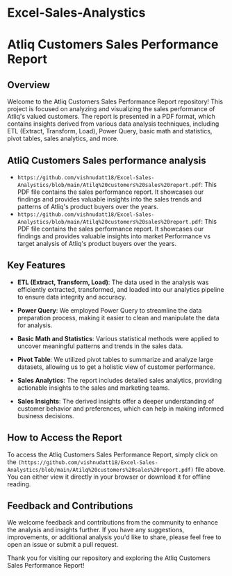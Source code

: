 # Excel-Sales-Analystics
# Atliq Customers Sales Performance Report

## Overview
Welcome to the Atliq Customers Sales Performance Report repository! This project is focused on analyzing and visualizing the sales performance of Atliq's valued customers. The report is presented in a PDF format, which contains insights derived from various data analysis techniques, including ETL (Extract, Transform, Load), Power Query, basic math and statistics, pivot tables, sales analytics, and more.

## AtliQ Customers Sales performance analysis
- `https://github.com/vishnudatt18/Excel-Sales-Analystics/blob/main/Atilq%20customers%20sales%20report.pdf`: This PDF file contains the sales performance report. It showcases our findings and provides valuable insights into the sales trends and patterns of Atliq's product buyers over the years.
- `https://github.com/vishnudatt18/Excel-Sales-Analystics/blob/main/Atilq%20customers%20sales%20report.pdf`: This PDF file contains the sales performance report. It showcases our findings and provides valuable insights into market Performance vs target analysis of Atliq's product buyers over the years.

## Key Features
- **ETL (Extract, Transform, Load)**: The data used in the analysis was efficiently extracted, transformed, and loaded into our analytics pipeline to ensure data integrity and accuracy.

- **Power Query**: We employed Power Query to streamline the data preparation process, making it easier to clean and manipulate the data for analysis.

- **Basic Math and Statistics**: Various statistical methods were applied to uncover meaningful patterns and trends in the sales data.

- **Pivot Table**: We utilized pivot tables to summarize and analyze large datasets, allowing us to get a holistic view of customer performance.

- **Sales Analytics**: The report includes detailed sales analytics, providing actionable insights to the sales and marketing teams.

- **Sales Insights**: The derived insights offer a deeper understanding of customer behavior and preferences, which can help in making informed business decisions.

## How to Access the Report
To access the Atliq Customers Sales Performance Report, simply click on the `(https://github.com/vishnudatt18/Excel-Sales-Analystics/blob/main/Atilq%20customers%20sales%20report.pdf)` file above. You can either view it directly in your browser or download it for offline reading.

## Feedback and Contributions
We welcome feedback and contributions from the community to enhance the analysis and insights further. If you have any suggestions, improvements, or additional analysis you'd like to share, please feel free to open an issue or submit a pull request.

Thank you for visiting our repository and exploring the Atliq Customers Sales Performance Report!

